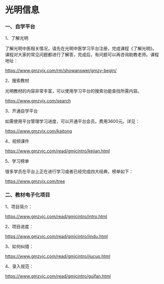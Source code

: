 # 光明信息

### 一、自学平台

1、了解光明

了解光明中医相关情况，请先在光明中医学习平台注册，完成课程《了解光明》。课程对大家的常见问题都进行了解答，完成后，有问题可以再咨询助教老师。课程地址：

https://www.gmzyjx.com/rm/showanswer/gmzy-begin/

2、搜索教材

光明教材的内容非常丰富，可以使用学习平台的搜索功能查找所需内容。

https://www.gmzyjx.com/search

3、开通自学平台

如需使用平台管理学习进度，可以开通平台会员。费用3600元。详见：

https://www.gmzyjx.com/kaitong

4、视频课件

https://www.gmzyjc.com/read/gmjcintro/kejian.html

5、学习榜单

很多学员在平台上正在进行学习或者已经完成四大经典，榜单如下：

https://www.gmzyjx.com/tree

### 二、教材电子化项目

1、项目简介：

https://www.gmzyjc.com/read/gmjcintro/intro.html

2、项目进度：

https://www.gmzyjc.com/read/gmjcintro/jindu.html

3、如何纠错：

https://www.gmzyjc.com/read/gmjcintro/jiucuo.html

4、录入规范：

https://www.gmzyjc.com/read/gmjcintro/guifan.html




